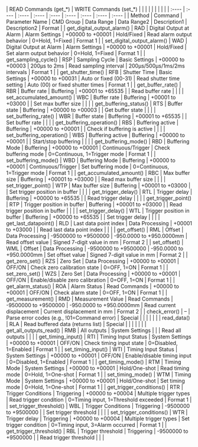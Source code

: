 

| READ Commands (get\_\*)  | WRITE Commands (set\_\*) |  |  |  |  |  |  |  |  |
| :---- | :---- | :---- | :---- | :---- | :---- | :---- | :---- | :---- |
| Method | Command | Parameter Name | CMD Group | Data Range | Data Range2 | Description1 | Description2 | Format |
| get\_digital\_output\_alarm() | RAD | Digital Output at Alarm | Alarm Settings | \+00000 to \+00001 | Hold/Fixed | Read alarm output behavior | 0=Hold, 1=Fixed | Format 1 |
| set\_digital\_output\_alarm() | WAD | Digital Output at Alarm | Alarm Settings | \+00000 to \+00001 | Hold/Fixed | Set alarm output behavior | 0=Hold, 1=Fixed | Format 1 |
| get\_sampling\_cycle() | RSP | Sampling Cycle | Basic Settings | \+00000 to \+00003 | 200µs to 2ms | Read sampling interval | 200µs/500µs/1ms/2ms intervals | Format 1 |
| get\_shutter\_time() | RFB | Shutter Time | Basic Settings | \+00000 to \+00031 | Auto or fixed (00-31) | Read shutter time setting | Auto (00) or fixed shutter times | Format 1 |
| get\_buffer\_rate() | RBR | Buffer rate | Buffering | \+00001 to \+65535 |   | Read buffer rate |   |   |
| set\_accumulated\_amount() | WBC | Buffer rate | Buffering | \+00001 to \+03000 |   | Set max buffer size |   |   |
| get\_buffering\_status() | RTS | Buffer state | Buffering | \+00000 to \+00003 |   | Get buffer state |   |   |
| set\_buffering\_rate() | WBR | Buffer state | Buffering | \+00001 to \+65535 |   | Set buffer rate |   |   |
| get\_buffering\_operation() | RBS | Buffering active | Buffering | \+00000 to \+00001 |   | Check if buffering is active |   |   |
| set\_buffering\_operation() | WBS | Buffering active | Buffering | \+00000 to \+00001 |   | Start/stop buffering |   |   |
| get\_buffering\_mode() | RBD | Buffering Mode | Buffering | \+00000 to \+00001 | Continuous/Trigger | Check buffering mode | 0=Continuous, 1=Trigger mode | Format 1 |
| set\_buffering\_mode() | WBD | Buffering Mode | Buffering | \+00000 to \+00001 | Continuous/Trigger | Set buffering mode | 0=Continuous, 1=Trigger mode | Format 1 |
| get\_accumulated\_amount() | RBC | Max buffer size | Buffering | \+00001 to \+03000 |   | Read max buffer size |   |   |
| set\_trigger\_point() | WTP | Max buffer size | Buffering | \+00001 to \+03000 |   | Set trigger position in buffer |   |   |
| get\_trigger\_delay() | RTL | Trigger delay | Buffering | \+00000 to \+65535 |   | Read trigger delay |   |   |
| get\_trigger\_point() | RTP | Trigger position in buffer | Buffering | \+00001 to \+03000 |   | Read trigger position in buffer |   |   |
| set\_trigger\_delay() | WTL | Trigger position in buffer | Buffering | \+00000 to \+65535 |   | Set trigger delay |   |   |
| get\_last\_datapoint() | RLD | Last data point index | Data Processing | \+00001 to \+03000 |   | Read last data point index |   |   |
| get\_offset() | RML | Offset | Data Processing | \-9500000 to \+9500000 | \-950.0000 to \+950.0000mm | Read offset value | Signed 7-digit value in mm | Format 2 |
| set\_offset() | WML | Offset | Data Processing | \-9500000 to \+9500000 | \-950.0000 to \+950.0000mm | Set offset value | Signed 7-digit value in mm | Format 2 |
| get\_zero\_set() | RZS | Zero Set | Data Processing | \+00000 to \+00001 | OFF/ON | Check zero calibration state | 0=OFF, 1=ON | Format 1 |
| set\_zero\_set() | WZS | Zero Set | Data Processing | \+00000 to \+00001 | OFF/ON | Enable/disable zero calibration | 0=OFF, 1=ON | Format 1 |
| get\_alarm\_status() | ROA | Alarm Status | Read Commands | \+00000 to \+00001 | OFF/ON | Check alarm state | 0=OFF, 1=ON | Format 1 |
| get\_measurement() | RMD | Measurement Value | Read Commands | \-9500000 to \+9500000 | \-950.0000 to \+950.0000mm | Read current displacement | Current displacement in mm | Format 2 |
| check\_error() | – | Parse error codes (e.g., \!01=Command error) | Special |   |   |   |   |   |
| read\_data() | RLA | Read buffered data (returns list) | Special |   |   |   |   |   |
| get\_all\_outputs\_read() | RMB | All outputs | System Settings |   |   | Read all outputs |   |   |
| get\_timing\_input() | RTI | Timing Input Status | System Settings | \+00000 to \+00001 | OFF/ON | Check timing input state | 0=Disabled, 1=Enabled | Format 1 |
| set\_timing\_input() | WTI | Timing Input Status | System Settings | \+00000 to \+00001 | OFF/ON | Enable/disable timing input | 0=Disabled, 1=Enabled | Format 1 |
| get\_timing\_mode() | RTM | Timing Mode | System Settings | \+00000 to \+00001 | Hold/One-shot | Read timing mode | 0=Hold, 1=One-shot | Format 1 |
| set\_timing\_mode() | WTM | Timing Mode | System Settings | \+00000 to \+00001 | Hold/One-shot | Set timing mode | 0=Hold, 1=One-shot | Format 1 |
| get\_trigger\_conditions() | RTR | Trigger Conditions | Triggering | \+00000 to \+00004 | Multiple trigger types | Read trigger condition | 0=Timing input, 1=Threshold exceeded | Format 1 |
| set\_trigger\_threshold() | WBL | Trigger Conditions | Triggering | \-9500000 to \+9500000 |   | Set trigger threshold |   |   |
| set\_trigger\_conditions() | WTR | Trigger delay | Triggering | \+00000 to \+00004 | Multiple trigger types | Set trigger condition | 0=Timing input, 3=Alarm occurred | Format 1 |
| get\_trigger\_threshold() | RBL | Trigger threshold | Triggering | \-9500000 to \+9500000 |  | Read trigger threshold |  |  |

